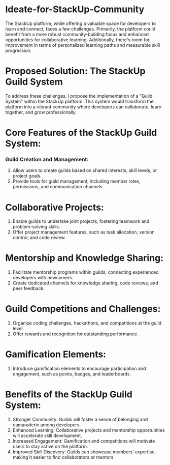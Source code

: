 # Ideate-for-StackUp-Community

<p>The StackUp platform, while offering a valuable space for developers to learn and connect, faces a few challenges. Primarily, the platform could benefit from a more robust community-building focus and enhanced opportunities for collaborative learning. Additionally, there's room for improvement in terms of personalized learning paths and measurable skill progression.</p>

# Proposed Solution: The StackUp Guild System
<p>To address these challenges, I propose the implementation of a "Guild System" within the StackUp platform. This system would transform the platform into a vibrant community where developers can collaborate, learn together, and grow professionally.</p>

# Core Features of the StackUp Guild System:
<h3>Guild Creation and Management:</h3>

1. Allow users to create guilds based on shared interests, skill levels, or project goals.
2. Provide tools for guild management, including member roles, permissions, and communication channels.

# Collaborative Projects:

1. Enable guilds to undertake joint projects, fostering teamwork and problem-solving skills.
2. Offer project management features, such as task allocation, version control, and code review.

# Mentorship and Knowledge Sharing:

1. Facilitate mentorship programs within guilds, connecting experienced developers with newcomers.
2. Create dedicated channels for knowledge sharing, code reviews, and peer feedback.

# Guild Competitions and Challenges:

1. Organize coding challenges, hackathons, and competitions at the guild level.
2. Offer rewards and recognition for outstanding performance.

# Gamification Elements:

1. Introduce gamification elements to encourage participation and engagement, such as points, badges, and leaderboards.

# Benefits of the StackUp Guild System:

1. Stronger Community: Guilds will foster a sense of belonging and camaraderie among developers.
2. Enhanced Learning: Collaborative projects and mentorship opportunities will accelerate skill development.
3. Increased Engagement: Gamification and competitions will motivate users to stay active on the platform.
4. Improved Skill Discovery: Guilds can showcase members' expertise, making it easier to find collaborators or mentors.
